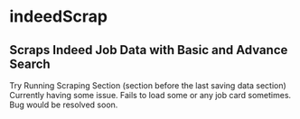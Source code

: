 # indeedScrap
## Scraps Indeed Job Data with Basic and Advance Search

Try Running Scraping Section (section before the last saving data section)
Currently having some issue. Fails to load some or any job card sometimes.
Bug would be resolved soon.



